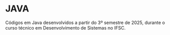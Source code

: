 # JAVA
Códigos em Java desenvolvidos a partir do 3º semestre de 2025, durante o curso técnico em Desenvolvimento de Sistemas no IFSC.
